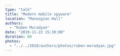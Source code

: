 ```yaml
---
type: "talk"
title: "Modern mobile spyware"
location: "Manoogian Hall"
authors:
  - "Ruben Muradyan"
date: "2019-11-23 15:30:00"
duration: 60
photos:
  - "../../2018/authors/photos/ruben-muradyan.jpg"
---
```

